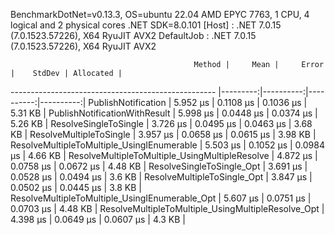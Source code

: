 
BenchmarkDotNet=v0.13.3, OS=ubuntu 22.04
AMD EPYC 7763, 1 CPU, 4 logical and 2 physical cores
.NET SDK=8.0.101
  [Host]     : .NET 7.0.15 (7.0.1523.57226), X64 RyuJIT AVX2
  DefaultJob : .NET 7.0.15 (7.0.1523.57226), X64 RyuJIT AVX2


                                             Method |     Mean |     Error |    StdDev | Allocated |
--------------------------------------------------- |---------:|----------:|----------:|----------:|
                                PublishNotification | 5.952 μs | 0.1108 μs | 0.1036 μs |   5.31 KB |
                      PublishNotificationWithResult | 5.998 μs | 0.0448 μs | 0.0374 μs |   5.26 KB |
                              ResolveSingleToSingle | 3.726 μs | 0.0495 μs | 0.0463 μs |   3.68 KB |
                            ResolveMultipleToSingle | 3.957 μs | 0.0658 μs | 0.0615 μs |   3.98 KB |
         ResolveMultipleToMultiple_UsingIEnumerable | 5.503 μs | 0.1052 μs | 0.0984 μs |   4.66 KB |
     ResolveMultipleToMultiple_UsingMultipleResolve | 4.872 μs | 0.0758 μs | 0.0672 μs |   4.48 KB |
                          ResolveSingleToSingle_Opt | 3.691 μs | 0.0528 μs | 0.0494 μs |    3.6 KB |
                        ResolveMultipleToSingle_Opt | 3.847 μs | 0.0502 μs | 0.0445 μs |    3.8 KB |
     ResolveMultipleToMultiple_UsingIEnumerable_Opt | 5.607 μs | 0.0751 μs | 0.0703 μs |   4.48 KB |
 ResolveMultipleToMultiple_UsingMultipleResolve_Opt | 4.398 μs | 0.0649 μs | 0.0607 μs |    4.3 KB |
